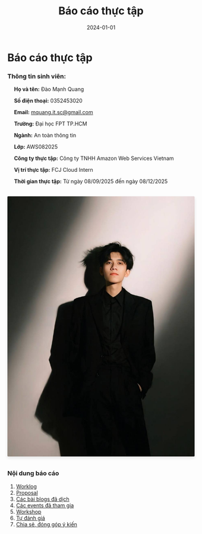 ﻿---
title: "Báo cáo thực tập"
date: "2024-01-01"
weight: 1
chapter: false
---

# Báo cáo thực tập
### Thông tin sinh viên:
&emsp; **Họ và tên:** Đào Mạnh Quang

&emsp; **Số điện thoại:** 0352453020

&emsp; **Email:** mquang.it.sc@gmail.com

&emsp; **Trường:** Đại học FPT TP.HCM

&emsp; **Ngành:** An toàn thông tin

&emsp; **Lớp:** AWS082025

&emsp; **Công ty thực tập:** Công ty TNHH Amazon Web Services Vietnam

&emsp; **Vị trí thực tập:** FCJ Cloud Intern

&emsp; **Thời gian thực tập:** Từ ngày 08/09/2025 đến ngày 08/12/2025



<div style="text-align: center; margin: 2rem 0;">
  <img src="/images/avatar.png" alt="Your profile picture" style="width: 700px; height: 700px; border-radius: 2px; object-fit: cover; box-shadow: 0 4px 8px rgba(0,0,0,0.1);">
</div>

### Nội dung báo cáo

1.  [Worklog](1-Worklog/)
2.  [Proposal](2-Proposal/)
3.  [Các bài blogs đã dịch](3-BlogsTranslated/)
4.  [Các events đã tham gia](4-EventParticipated/)
5.  [Workshop](5-Workshop/)
6.  [Tự đánh giá](6-Self-evaluation/)
7.  [Chia sẻ, đóng góp ý kiến](7-Feedback/)


